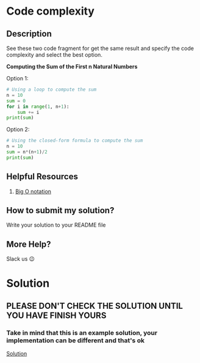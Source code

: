 # Code complexity

## Description

See these two code fragment for get the same result and specify the code complexity and select the best option.

**Computing the Sum of the First n Natural Numbers**

Option 1:
```python
# Using a loop to compute the sum
n = 10
sum = 0
for i in range(1, n+1):
    sum += i
print(sum)
```

Option 2:
```python
# Using the closed-form formula to compute the sum
n = 10
sum = n*(n+1)/2
print(sum)

```

## Helpful Resources

1. [Big O notation](https://towardsdatascience.com/complexity-theory-101-introduction-to-big-o-bab99152ad44)

## How to submit my solution?

Write your solution to your README file

## More Help?

Slack us 😉

# Solution

## PLEASE DON'T CHECK THE SOLUTION UNTIL YOU HAVE FINISH YOURS

### Take in mind that this is an example solution, your implementation can be different and that's ok

[Solution](../sol)
